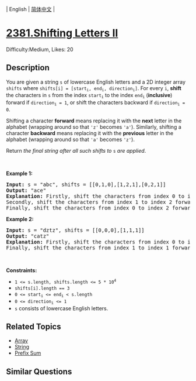
| English | [简体中文](README.md) |

# [2381.Shifting Letters II](https://leetcode.com/problems/shifting-letters-ii/)
Difficulty:Medium, Likes: 20

## Description

<p>You are given a string <code>s</code> of lowercase English letters and a 2D integer array <code>shifts</code> where <code>shifts[i] = [start<sub>i</sub>, end<sub>i</sub>, direction<sub>i</sub>]</code>. For every <code>i</code>, <strong>shift</strong> the characters in <code>s</code> from the index <code>start<sub>i</sub></code> to the index <code>end<sub>i</sub></code> (<strong>inclusive</strong>) forward if <code>direction<sub>i</sub> = 1</code>, or shift the characters backward if <code>direction<sub>i</sub> = 0</code>.</p>

<p>Shifting a character <strong>forward</strong> means replacing it with the <strong>next</strong> letter in the alphabet (wrapping around so that <code>&#39;z&#39;</code> becomes <code>&#39;a&#39;</code>). Similarly, shifting a character <strong>backward</strong> means replacing it with the <strong>previous</strong> letter in the alphabet (wrapping around so that <code>&#39;a&#39;</code> becomes <code>&#39;z&#39;</code>).</p>

<p>Return <em>the final string after all such shifts to </em><code>s</code><em> are applied</em>.</p>

<p>&nbsp;</p>
<p><strong class="example">Example 1:</strong></p>

<pre>
<strong>Input:</strong> s = &quot;abc&quot;, shifts = [[0,1,0],[1,2,1],[0,2,1]]
<strong>Output:</strong> &quot;ace&quot;
<strong>Explanation:</strong> Firstly, shift the characters from index 0 to index 1 backward. Now s = &quot;zac&quot;.
Secondly, shift the characters from index 1 to index 2 forward. Now s = &quot;zbd&quot;.
Finally, shift the characters from index 0 to index 2 forward. Now s = &quot;ace&quot;.</pre>

<p><strong class="example">Example 2:</strong></p>

<pre>
<strong>Input:</strong> s = &quot;dztz&quot;, shifts = [[0,0,0],[1,1,1]]
<strong>Output:</strong> &quot;catz&quot;
<strong>Explanation:</strong> Firstly, shift the characters from index 0 to index 0 backward. Now s = &quot;cztz&quot;.
Finally, shift the characters from index 1 to index 1 forward. Now s = &quot;catz&quot;.
</pre>

<p>&nbsp;</p>
<p><strong>Constraints:</strong></p>

<ul>
	<li><code>1 &lt;= s.length, shifts.length &lt;= 5 * 10<sup>4</sup></code></li>
	<li><code>shifts[i].length == 3</code></li>
	<li><code>0 &lt;= start<sub>i</sub> &lt;= end<sub>i</sub> &lt; s.length</code></li>
	<li><code>0 &lt;= direction<sub>i</sub> &lt;= 1</code></li>
	<li><code>s</code> consists of lowercase English letters.</li>
</ul>


## Related Topics

- [Array](https://leetcode.com/tag/array/)
- [String](https://leetcode.com/tag/string/)
- [Prefix Sum](https://leetcode.com/tag/prefix-sum/)

## Similar Questions

